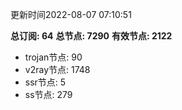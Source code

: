 更新时间2022-08-07 07:10:51

**总订阅: 64**
**总节点: 7290**
**有效节点: 2122**
- trojan节点: 90
- v2ray节点: 1748
- ssr节点: 5
- ss节点: 279
